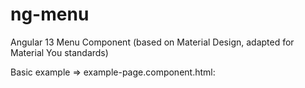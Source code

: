 # ng-menu
Angular 13 Menu Component (based on Material Design, adapted for Material You standards)



Basic example => example-page.component.html:
